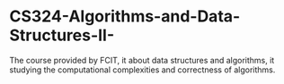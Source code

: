 # CS324-Algorithms-and-Data-Structures-II-
The course provided by FCIT,  it about data structures and algorithms, it studying the computational complexities and correctness of algorithms.
